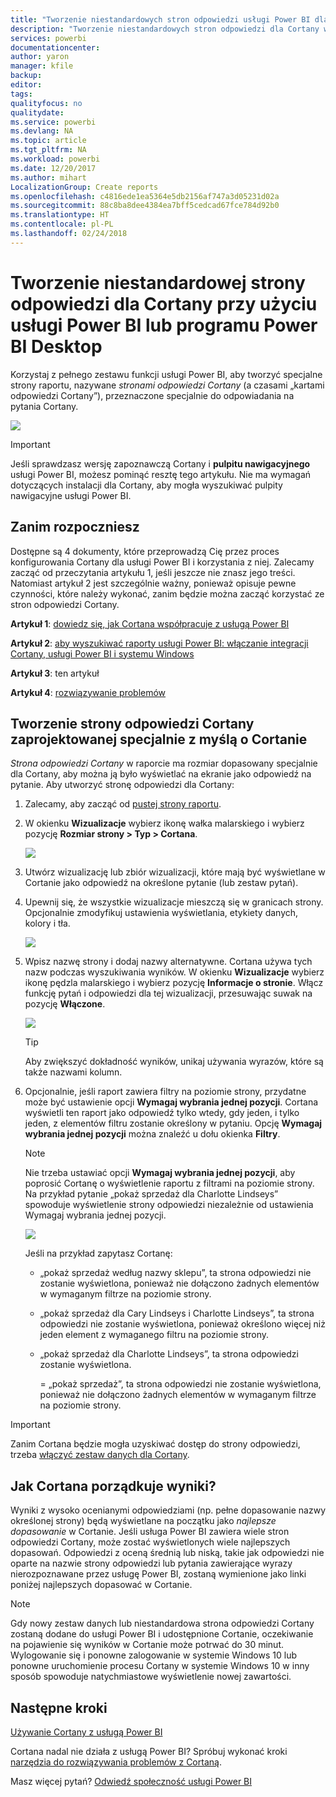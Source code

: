 ```yaml
---
title: "Tworzenie niestandardowych stron odpowiedzi usługi Power BI dla Cortany"
description: "Tworzenie niestandardowych stron odpowiedzi dla Cortany w usłudze Power BI"
services: powerbi
documentationcenter: 
author: yaron
manager: kfile
backup: 
editor: 
tags: 
qualityfocus: no
qualitydate: 
ms.service: powerbi
ms.devlang: NA
ms.topic: article
ms.tgt_pltfrm: NA
ms.workload: powerbi
ms.date: 12/20/2017
ms.author: mihart
LocalizationGroup: Create reports
ms.openlocfilehash: c4816ede1ea5364e5db2156af747a3d05231d02a
ms.sourcegitcommit: 88c8ba8dee4384ea7bff5cedcad67fce784d92b0
ms.translationtype: HT
ms.contentlocale: pl-PL
ms.lasthandoff: 02/24/2018
---
```

# <a name="use-power-bi-service-or-power-bi-desktop-to-create-a-custom-answer-page-for-cortana"></a>Tworzenie niestandardowej strony odpowiedzi dla Cortany przy użyciu usługi Power BI lub programu Power BI Desktop
Korzystaj z pełnego zestawu funkcji usługi Power BI, aby tworzyć specjalne strony raportu, nazywane *stronami odpowiedzi Cortany* (a czasami „kartami odpowiedzi Cortany”), przeznaczone specjalnie do odpowiadania na pytania Cortany.

![](media/service-cortana-answer-cards/power-bi-cortana.png)

> [!IMPORTANT]
> Jeśli sprawdzasz wersję zapoznawczą Cortany i **pulpitu nawigacyjnego** usługi Power BI, możesz pominąć resztę tego artykułu. Nie ma wymagań dotyczących instalacji dla Cortany, aby mogła wyszukiwać pulpity nawigacyjne usługi Power BI.
> 
> 

## <a name="before-you-begin"></a>Zanim rozpoczniesz
Dostępne są 4 dokumenty, które przeprowadzą Cię przez proces konfigurowania Cortany dla usługi Power BI i korzystania z niej. Zalecamy zacząć od przeczytania artykułu 1, jeśli jeszcze nie znasz jego treści. Natomiast artykuł 2 jest szczególnie ważny, ponieważ opisuje pewne czynności, które należy wykonać, zanim będzie można zacząć korzystać ze stron odpowiedzi Cortany.

**Artykuł 1**: [dowiedz się, jak Cortana współpracuje z usługą Power BI](service-cortana-intro.md)

**Artykuł 2**: [aby wyszukiwać raporty usługi Power BI: włączanie integracji Cortany, usługi Power BI i systemu Windows](service-cortana-enable.md)

**Artykuł 3**: ten artykuł

**Artykuł 4**: [rozwiązywanie problemów](service-cortana-troubleshoot.md)

## <a name="create-a-cortana-answer-page-designed-specifically-for-cortana"></a>Tworzenie strony odpowiedzi Cortany zaprojektowanej specjalnie z myślą o Cortanie
*Strona odpowiedzi Cortany* w raporcie ma rozmiar dopasowany specjalnie dla Cortany, aby można ją było wyświetlać na ekranie jako odpowiedź na pytanie.  Aby utworzyć stronę odpowiedzi dla Cortany:

1. Zalecamy, aby zacząć od [pustej strony raportu](power-bi-report-add-page.md).
2. W okienku **Wizualizacje** wybierz ikonę wałka malarskiego i wybierz pozycję **Rozmiar strony > Typ > Cortana**.
   
    ![](media/service-cortana-answer-cards/pbi-cortana-page-size-new.png)
3. Utwórz wizualizację lub zbiór wizualizacji, które mają być wyświetlane w Cortanie jako odpowiedź na określone pytanie (lub zestaw pytań).
4. Upewnij się, że wszystkie wizualizacje mieszczą się w granicach strony.  Opcjonalnie zmodyfikuj ustawienia wyświetlania, etykiety danych, kolory i tła.  
   
    ![](media/service-cortana-answer-cards/pbi_cortana_modify-new.png)
5. Wpisz nazwę strony i dodaj nazwy alternatywne.  Cortana używa tych nazw podczas wyszukiwania wyników. W okienku **Wizualizacje** wybierz ikonę pędzla malarskiego i wybierz pozycję **Informacje o stronie**. Włącz funkcję pytań i odpowiedzi dla tej wizualizacji, przesuwając suwak na pozycję **Włączone**.
   
    ![](media/service-cortana-answer-cards/pbi_cortana_names-newer.png)
   
   > [!TIP]
   > Aby zwiększyć dokładność wyników, unikaj używania wyrazów, które są także nazwami kolumn.
   > 
   > 
6. Opcjonalnie, jeśli raport zawiera filtry na poziomie strony, przydatne może być ustawienie opcji **Wymagaj wybrania jednej pozycji**. Cortana wyświetli ten raport jako odpowiedź tylko wtedy, gdy jeden, i tylko jeden, z elementów filtru zostanie określony w pytaniu. Opcję **Wymagaj wybrania jednej pozycji** można znaleźć u dołu okienka **Filtry**.
   
   > [!NOTE]
   > Nie trzeba ustawiać opcji **Wymagaj wybrania jednej pozycji**, aby poprosić Cortanę o wyświetlenie raportu z filtrami na poziomie strony.  Na przykład pytanie „pokaż sprzedaż dla Charlotte Lindseys” spowoduje wyświetlenie strony odpowiedzi niezależnie od ustawienia Wymagaj wybrania jednej pozycji.
   > 
   > 
   
     ![](media/service-cortana-answer-cards/pbi-cortana-single-selection-new.png)
   
      Jeśli na przykład zapytasz Cortanę:
   
   * „pokaż sprzedaż według nazwy sklepu”, ta strona odpowiedzi nie zostanie wyświetlona, ponieważ nie dołączono żadnych elementów w wymaganym filtrze na poziomie strony.
   * „pokaż sprzedaż dla Cary Lindseys i Charlotte Lindseys”, ta strona odpowiedzi nie zostanie wyświetlona, ponieważ określono więcej niż jeden element z wymaganego filtru na poziomie strony.
   * „pokaż sprzedaż dla Charlotte Lindseys”, ta strona odpowiedzi zostanie wyświetlona.
     
     = „pokaż sprzedaż”, ta strona odpowiedzi nie zostanie wyświetlona, ponieważ nie dołączono żadnych elementów w wymaganym filtrze na poziomie strony.

> [!IMPORTANT]
> Zanim Cortana będzie mogła uzyskiwać dostęp do strony odpowiedzi, trzeba [włączyć zestaw danych dla Cortany](service-cortana-enable.md).
> 
> 

## <a name="how-does-cortana-order-the-results"></a>Jak Cortana porządkuje wyniki?
Wyniki z wysoko ocenianymi odpowiedziami (np. pełne dopasowanie nazwy określonej strony) będą wyświetlane na początku jako *najlepsze dopasowanie* w Cortanie. Jeśli usługa Power BI zawiera wiele stron odpowiedzi Cortany, może zostać wyświetlonych wiele najlepszych dopasowań. Odpowiedzi z oceną średnią lub niską, takie jak odpowiedzi nie oparte na nazwie strony odpowiedzi lub pytania zawierające wyrazy nierozpoznawane przez usługę Power BI, zostaną wymienione jako linki poniżej najlepszych dopasować w Cortanie.

> [!NOTE]
> Gdy nowy zestaw danych lub niestandardowa strona odpowiedzi Cortany zostaną dodane do usługi Power BI i udostępnione Cortanie, oczekiwanie na pojawienie się wyników w Cortanie może potrwać do 30 minut. Wylogowanie się i ponowne zalogowanie w systemie Windows 10 lub ponowne uruchomienie procesu Cortany w systemie Windows 10 w inny sposób spowoduje natychmiastowe wyświetlenie nowej zawartości.
> 
> 

## <a name="next-steps"></a>Następne kroki
[Używanie Cortany z usługą Power BI](service-cortana-intro.md)

Cortana nadal nie działa z usługą Power BI?  Spróbuj wykonać kroki [narzędzia do rozwiązywania problemów z Cortaną](service-cortana-troubleshoot.md).

Masz więcej pytań? [Odwiedź społeczność usługi Power BI](http://community.powerbi.com/)


